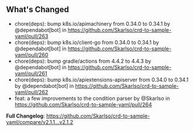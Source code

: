 ## What's Changed
* chore(deps): bump k8s.io/apimachinery from 0.34.0 to 0.34.1 by @dependabot[bot] in https://github.com/Skarlso/crd-to-sample-yaml/pull/263
* chore(deps): bump k8s.io/client-go from 0.34.0 to 0.34.1 by @dependabot[bot] in https://github.com/Skarlso/crd-to-sample-yaml/pull/260
* chore(deps): bump gradle/actions from 4.4.2 to 4.4.3 by @dependabot[bot] in https://github.com/Skarlso/crd-to-sample-yaml/pull/261
* chore(deps): bump k8s.io/apiextensions-apiserver from 0.34.0 to 0.34.1 by @dependabot[bot] in https://github.com/Skarlso/crd-to-sample-yaml/pull/262
* feat: a few improvements to the condition parser by @Skarlso in https://github.com/Skarlso/crd-to-sample-yaml/pull/264


**Full Changelog**: https://github.com/Skarlso/crd-to-sample-yaml/compare/v2.1.1...v2.1.2